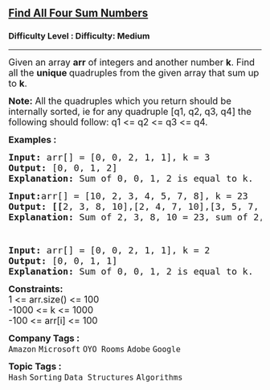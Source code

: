 <h2><a href="https://www.geeksforgeeks.org/problems/find-all-four-sum-numbers1732/1?page=9&sortBy=submissions">Find All Four Sum Numbers</a></h2><h3>Difficulty Level : Difficulty: Medium</h3><hr><div class="problems_problem_content__Xm_eO"><p><span style="font-size: 18px;">Given an array <strong>arr</strong> of integers and another number <strong>k</strong>. Find all the <strong>unique&nbsp;</strong>quadruples from the given array that sum up to <strong>k</strong>.</span></p>
<p><span style="font-size: 18px;"><span style="font-size: 18px;"><strong>Note:</strong> All the quadruples which you return should be internally sorted, ie for any quadruple [q1, q2, q3, q4] the following should follow: q1 &lt;= q2 &lt;= q3 &lt;= q4.</span></span></p>
<p><span style="font-size: 18px;"><strong>Examples :</strong></span></p>
<pre><span style="font-size: 18px;"><strong>Input: </strong>arr[] = [0, 0, 2, 1, 1], k = 3<br><strong>Output:</strong> [0, 0, 1, 2] <strong>
Explanation: </strong>Sum of 0, 0, 1, 2 is equal to k.</span>
</pre>
<pre><span style="font-size: 18px;"><strong>Input:</strong>arr[] = [10, 2, 3, 4, 5, 7, 8], k = 23
<strong>Output: [[</strong>2, 3, 8, 10],[2, 4, 7, 10],[3, 5, 7, 8]] <strong>
Explanation: </strong>Sum of 2, 3, 8, 10 = 23, sum of 2, 4, 7, 10 = 23 and sum of 3, 5, 7, 8 = 23.<br></span></pre>
<p>&nbsp;</p>
<pre><span style="font-size: 18px;"><strong>Input: </strong>arr[] = [0, 0, 2, 1, 1], k = 2<br><strong>Output:</strong> [0, 0, 1, 1] <strong>
Explanation: </strong>Sum of 0, 0, 1, 2 is equal to k.</span></pre>
<p><span style="font-size: 18px;"><strong>Constraints:</strong><br>1 &lt;= arr.size() &lt;= 100<br>-1000 &lt;= k &lt;= 1000<br>-100 &lt;= arr[i] &lt;= 100</span></p></div><p><span style=font-size:18px><strong>Company Tags : </strong><br><code>Amazon</code>&nbsp;<code>Microsoft</code>&nbsp;<code>OYO Rooms</code>&nbsp;<code>Adobe</code>&nbsp;<code>Google</code>&nbsp;<br><p><span style=font-size:18px><strong>Topic Tags : </strong><br><code>Hash</code>&nbsp;<code>Sorting</code>&nbsp;<code>Data Structures</code>&nbsp;<code>Algorithms</code>&nbsp;